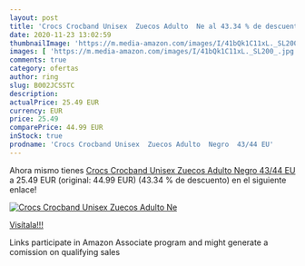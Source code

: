 ```yaml
---
layout: post
title: 'Crocs Crocband Unisex  Zuecos Adulto  Ne al 43.34 % de descuento'
date: 2020-11-23 13:02:59
thumbnailImage: 'https://m.media-amazon.com/images/I/41bQk1C11xL._SL200_.jpg'
images: [ 'https://m.media-amazon.com/images/I/41bQk1C11xL._SL200_.jpg' ]
comments: true
category: ofertas
author: ring
slug: B002JCSSTC
description:
actualPrice: 25.49 EUR
currency: EUR
price: 25.49
comparePrice: 44.99 EUR
inStock: true
prodname: 'Crocs Crocband Unisex  Zuecos Adulto  Negro  43/44 EU'
---
```


Ahora mismo tienes [Crocs Crocband Unisex  Zuecos Adulto  Negro  43/44 EU](https://www.amazon.es/dp/B002JCSSTC/?tag=tolees-21) a 25.49 EUR (original: 44.99 EUR) (43.34 %  de descuento) en el siguiente enlace!

[![Crocs Crocband Unisex  Zuecos Adulto  Ne](https://m.media-amazon.com/images/I/41bQk1C11xL._SL200_.jpg)](https://www.amazon.es/dp/B002JCSSTC/?tag=tolees-21)

[Visítala!!!](https://www.amazon.es/dp/B002JCSSTC/?tag=tolees-21)

Links participate in Amazon Associate program and might generate a comission on qualifying sales
